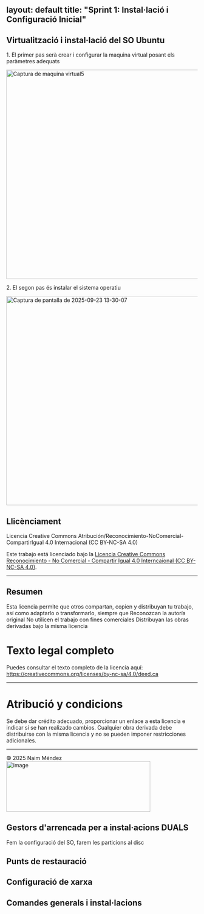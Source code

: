 layout: default
title: "Sprint 1: Instal·lació i Configuració Inicial"
---

## Virtualització i instal·lació del SO Ubuntu
<p>1. El primer pas serà crear i configurar la maquina virtual posant els paràmetres adequats</p>
<img width="600" height="550" alt="Captura de maquina virtual5" src="https://github.com/user-attachments/assets/189d2a14-aa5a-46ce-bc65-61060cf1df55" />
<p>2. El segon pas és instalar el sistema operatiu</p>
<img width="600" height="550" alt="Captura de pantalla de 2025-09-23 13-30-07" src="https://github.com/user-attachments/assets/bf7b1c3a-4d5f-4b5f-b0b5-044f2f5f3330" />

 
## Llicènciament
Licencia Creative Commons Atribución/Reconocimiento-NoComercial-CompartirIgual 4.0 Internacional (CC BY-NC-SA 4.0)

Este trabajo está licenciado bajo la [Licencia Creative Commons Reconocimiento - No Comercial - Compartir Igual 4.0 Interncaional (CC BY-NC-SA 4.0)](https://creativecommons.org/licenses/by-nc-sa/4.0/deed.ca).

---

## Resumen

<p>Esta licencia permite que otros compartan, copien y distribuyan tu trabajo, así como adaptarlo o transformarlo, siempre que
Reconozcan la autoría original
No utilicen el trabajo con fines comerciales
Distribuyan las obras derivadas bajo la misma licencia</p>  

<h1>Texto legal completo</h1>

Puedes consultar el texto completo de la licencia aquí:  
https://creativecommons.org/licenses/by-nc-sa/4.0/deed.ca

---

<h1>Atribució y condicions</h1>

Se debe dar crédito adecuado, proporcionar un enlace a esta licencia e indicar si se han realizado cambios. Cualquier obra derivada debe distribuirse con la misma licencia y no se pueden imponer restricciones adicionales.

---

© 2025 Naim Méndez
<img width="379" height="133" alt="image" src="https://github.com/user-attachments/assets/72a85103-32a0-42da-8952-a7a7060df3d5" />



## Gestors d'arrencada per a instal·acions DUALS
<p>Fem la configuració del SO, farem les particions al disc</p>

## Punts de restauració

## Configuració de xarxa

## Comandes generals i instal·lacions
